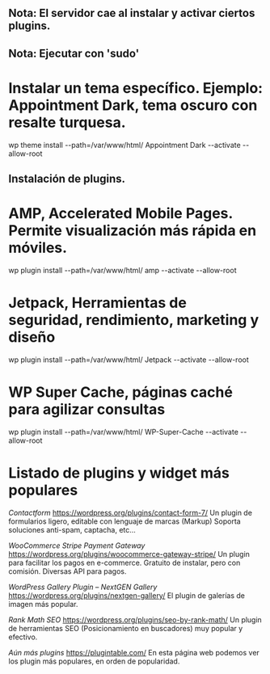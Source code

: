 ## Nota: El servidor cae al instalar y activar ciertos plugins.
## Nota: Ejecutar con 'sudo'
# Instalar un tema específico. Ejemplo: Appointment Dark, tema oscuro con resalte turquesa.
wp theme install --path=/var/www/html/ Appointment Dark --activate --allow-root

## Instalación de plugins.
# AMP, Accelerated Mobile Pages. Permite visualización más rápida en móviles.
wp plugin install --path=/var/www/html/ amp --activate --allow-root
# Jetpack, Herramientas de seguridad, rendimiento, marketing y diseño
wp plugin install --path=/var/www/html/ Jetpack --activate --allow-root
# WP Super Cache, páginas caché para agilizar consultas
wp plugin install --path=/var/www/html/ WP-Super-Cache --activate --allow-root

# Listado de plugins y widget más populares
*Contactform* https://wordpress.org/plugins/contact-form-7/
Un plugin de formularios ligero, editable con lenguaje de marcas (Markup)
Soporta soluciones anti-spam, captacha, etc...

*WooCommerce Stripe Payment Gateway* https://wordpress.org/plugins/woocommerce-gateway-stripe/
Un plugin para facilitar los pagos en e-commerce. Gratuito de instalar, pero con comisión. Diversas API para pagos.

*WordPress Gallery Plugin – NextGEN Gallery* https://wordpress.org/plugins/nextgen-gallery/
El plugin de galerías de imagen más popular.

*Rank Math SEO* https://wordpress.org/plugins/seo-by-rank-math/
Un plugin de herramientas SEO (Posicionamiento en buscadores) muy popular y efectivo.

*Aún más plugins* https://plugintable.com/
En esta página web podemos ver los plugin más populares, en orden de popularidad.
